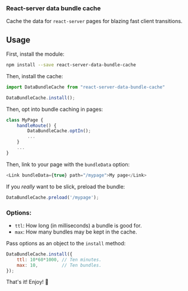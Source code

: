 ### React-server data bundle cache

Cache the data for `react-server` pages for blazing fast client transitions.

## Usage

First, install the module:

```bash
npm install --save react-server-data-bundle-cache
```

Then, install the cache:

```javascript
import DataBundleCache from "react-server-data-bundle-cache"

DataBundleCache.install();
```

Then, opt into bundle caching in pages:

```javascript
class MyPage {
    handleRoute() {
        DataBundleCache.optIn();
        ...
    }
    ...
}
```

Then, link to your page with the `bundleData` option:

```javascript
<Link bundleData={true} path="/mypage">My page</Link>
```

If you _really_ want to be slick, preload the bundle:

```javascript
DataBundleCache.preload('/mypage');
```

### Options:

- `ttl`: How long (in milliseconds) a bundle is good for.
- `max`: How many bundles may be kept in the cache.

Pass options as an object to the `install` method:

```javascript
DataBundleCache.install({
    ttl: 10*60*1000, // Ten minutes.
    max: 10,         // Ten bundles.
});
```

That's it!  Enjoy! :rocket:
